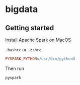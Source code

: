 # bigdata

## Getting started

[Install Apache Spark on MacOS](https://notadatascientist.com/install-spark-on-macos/)

`.bashrc` or `.zshrc`
```ini
PYSPARK_PYTHON=/usr/bin/python3
```

Then run
```console
pyspark
```